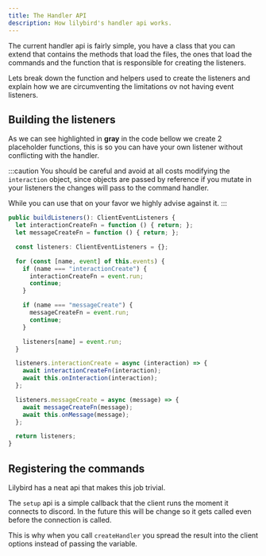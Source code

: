 ```yaml
---
title: The Handler API
description: How lilybird's handler api works.
---
```


The current handler api is fairly simple, you have a class that you can extend that contains the methods that load the files, the ones that load the commands and the function that is responsible for creating the listeners.

Lets break down the function and helpers used to create the listeners and explain how we are circumventing the limitations ov not having event listeners.

## Building the listeners

As we can see highlighted in **gray** in the code bellow we create 2 placeholder functions, this is so you can have your own listener without conflicting with the handler.

:::caution
You should be careful and avoid at all costs modifying the `interaction` object, since objects are passed by reference if you mutate in your listeners the changes will pass to the command handler.

While you can use that on your favor we highly advise against it.
:::

```ts {2, 3}
public buildListeners(): ClientEventListeners {
  let interactionCreateFn = function () { return; };
  let messageCreateFn = function () { return; };

  const listeners: ClientEventListeners = {};

  for (const [name, event] of this.events) {
    if (name === "interactionCreate") {
      interactionCreateFn = event.run;
      continue;
    }

    if (name === "messageCreate") {
      messageCreateFn = event.run;
      continue;
    }

    listeners[name] = event.run;
  }

  listeners.interactionCreate = async (interaction) => {
    await interactionCreateFn(interaction);
    await this.onInteraction(interaction);
  };

  listeners.messageCreate = async (message) => {
    await messageCreateFn(message);
    await this.onMessage(message);
  };

  return listeners;
}
```

## Registering the commands

Lilybird has a neat api that makes this job trivial.

The `setup` api is a simple callback that the client runs the moment it connects to discord. In the future this will be change so it gets called even before the connection is called.

This is why when you call `createHandler` you spread the result into the client options instead of passing the variable.